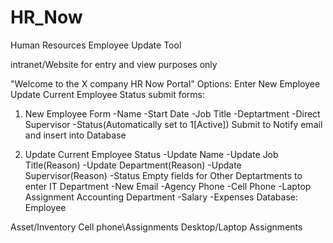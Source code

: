 # HR_Now
Human Resources Employee Update Tool

intranet/Website for entry and view purposes only

"Welcome to the X company HR Now Portal"
Options:
	Enter New Employee
	Update Current Employee Status
submit forms:
1) New Employee Form
	-Name
	-Start Date
	-Job Title
	-Deptartment
	-Direct Supervisor
	-Status(Automatically set to 1[Active])
Submit to Notify email and insert into Database

2) Update Current Employee Status
	-Update Name
	-Update Job Title(Reason)
	-Update Department(Reason)
	-Update Supervisor(Reason)
	-Status
Empty fields for Other Deptartments to enter
	IT Department
	-New Email
	-Agency Phone
	-Cell Phone
	-Laptop Assignment
	Accounting Department
	-Salary
	-Expenses
Database:
Employee

Asset/Inventory
	Cell phone\Assignments
	Desktop/Laptop Assignments
